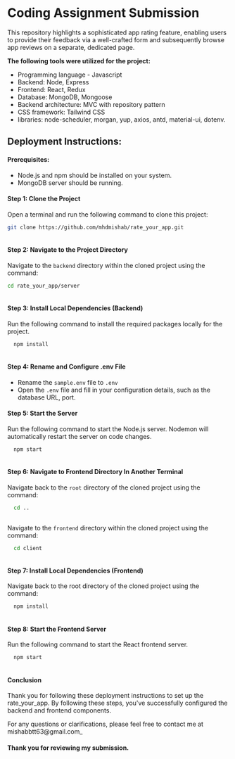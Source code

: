 # **Coding Assignment Submission**

This repository highlights a sophisticated app rating feature, enabling users to provide their feedback via a well-crafted form and subsequently browse app reviews on a separate, dedicated page.

**The following tools were utilized for the project:**

- Programming language - Javascript
- Backend: Node, Express
- Frontend: React, Redux
- Database: MongoDB, Mongoose
- Backend architecture: MVC with repository pattern
- CSS framework: Tailwind CSS
- libraries:  node-scheduler, morgan, yup, axios, antd, material-ui, dotenv.


## Deployment Instructions:

#### Prerequisites:

- Node.js and npm should be installed on your system.
- MongoDB server should be running.

#### Step 1: Clone the Project

Open a terminal and run the following command to clone this project:
```bash
git clone https://github.com/mhdmishab/rate_your_app.git
 
```
#### Step 2: Navigate to the Project Directory

Navigate to the `backend` directory within the cloned project using the command:
```bash
cd rate_your_app/server
 
```

#### Step 3: Install Local Dependencies (Backend)

Run the following command to install the required packages locally for the project.

```bash
  npm install
 
```
#### Step 4: Rename and Configure .env File

- Rename the `sample.env` file to `.env`
- Open the `.env` file and fill in your configuration details, such as the database URL, port.

#### Step 5: Start the Server

Run the following command to start the Node.js server. Nodemon will automatically restart the server on code changes.

```bash
  npm start
 
```
#### Step 6: Navigate to Frontend Directory In Another Terminal

Navigate back to the `root` directory of the cloned project using the command:

```bash
  cd ..
 
```
Navigate to the `frontend` directory within the cloned project using the command:
```bash
  cd client
 
```
#### Step 7: Install Local Dependencies (Frontend)

Navigate back to the root directory of the cloned project using the command:

```bash
  npm install
 
```

#### Step 8: Start the Frontend Server

Run the following command to start the React frontend server.

```bash
  npm start
 
```

#### Conclusion

Thank you for following these deployment instructions to set up the rate_your_app. By following these steps, you've successfully configured the backend and frontend components.

For any questions or clarifications, please feel free to contact me at mishabbtt63@gmail.com_

#### Thank you for reviewing my submission.
